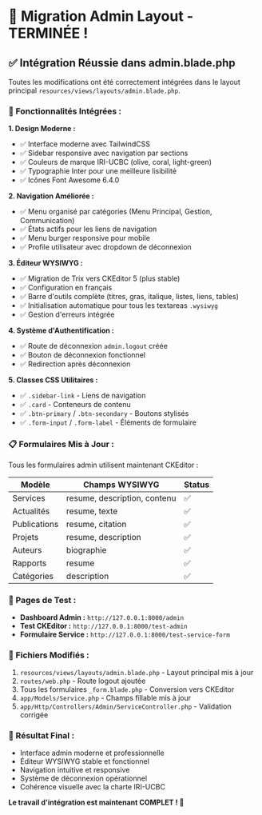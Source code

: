 # 🎉 Migration Admin Layout - TERMINÉE !

## ✅ **Intégration Réussie dans admin.blade.php**

Toutes les modifications ont été correctement intégrées dans le layout principal `resources/views/layouts/admin.blade.php`.

### **🔧 Fonctionnalités Intégrées :**

**1. Design Moderne :**
- ✅ Interface moderne avec TailwindCSS
- ✅ Sidebar responsive avec navigation par sections
- ✅ Couleurs de marque IRI-UCBC (olive, coral, light-green)
- ✅ Typographie Inter pour une meilleure lisibilité
- ✅ Icônes Font Awesome 6.4.0

**2. Navigation Améliorée :**
- ✅ Menu organisé par catégories (Menu Principal, Gestion, Communication)
- ✅ États actifs pour les liens de navigation
- ✅ Menu burger responsive pour mobile
- ✅ Profile utilisateur avec dropdown de déconnexion

**3. Éditeur WYSIWYG :**
- ✅ Migration de Trix vers CKEditor 5 (plus stable)
- ✅ Configuration en français
- ✅ Barre d'outils complète (titres, gras, italique, listes, liens, tables)
- ✅ Initialisation automatique pour tous les textareas `.wysiwyg`
- ✅ Gestion d'erreurs intégrée

**4. Système d'Authentification :**
- ✅ Route de déconnexion `admin.logout` créée
- ✅ Bouton de déconnexion fonctionnel
- ✅ Redirection après déconnexion

**5. Classes CSS Utilitaires :**
- ✅ `.sidebar-link` - Liens de navigation
- ✅ `.card` - Conteneurs de contenu
- ✅ `.btn-primary` / `.btn-secondary` - Boutons stylisés
- ✅ `.form-input` / `.form-label` - Éléments de formulaire

### **📋 Formulaires Mis à Jour :**

Tous les formulaires admin utilisent maintenant CKEditor :

| **Modèle** | **Champs WYSIWYG** | **Status** |
|------------|-------------------|------------|
| Services | resume, description, contenu | ✅ |
| Actualités | resume, texte | ✅ |
| Publications | resume, citation | ✅ |
| Projets | resume, description | ✅ |
| Auteurs | biographie | ✅ |
| Rapports | resume | ✅ |
| Catégories | description | ✅ |

### **🧪 Pages de Test :**

- **Dashboard Admin :** `http://127.0.0.1:8000/admin`
- **Test CKEditor :** `http://127.0.0.1:8000/test-admin`
- **Formulaire Service :** `http://127.0.0.1:8000/test-service-form`

### **📁 Fichiers Modifiés :**

1. `resources/views/layouts/admin.blade.php` - Layout principal mis à jour
2. `routes/web.php` - Route logout ajoutée
3. Tous les formulaires `_form.blade.php` - Conversion vers CKEditor
4. `app/Models/Service.php` - Champs fillable mis à jour
5. `app/Http/Controllers/Admin/ServiceController.php` - Validation corrigée

### **🎯 Résultat Final :**

- Interface admin moderne et professionnelle
- Éditeur WYSIWYG stable et fonctionnel
- Navigation intuitive et responsive
- Système de déconnexion opérationnel
- Cohérence visuelle avec la charte IRI-UCBC

**Le travail d'intégration est maintenant COMPLET ! 🚀**
